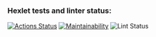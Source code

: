 ### Hexlet tests and linter status:
[![Actions Status](https://github.com/DiasProjects/frontend-project-lvl1/workflows/hexlet-check/badge.svg)](https://github.com/DiasProjects/frontend-project-lvl1/actions)
[![Maintainability](https://api.codeclimate.com/v1/badges/a99a88d28ad37a79dbf6/maintainability)](https://codeclimate.com/github/codeclimate/codeclimate/maintainability)
![Lint Status](https://github.com/DiasProjects/frontend-project-lvl1/workflows/lint/badge.svg)
